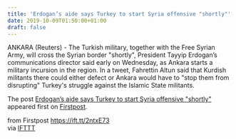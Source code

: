 ```yaml
---
title: 'Erdogan’s aide says Turkey to start Syria offensive "shortly"'
date: 2019-10-09T01:50:00+01:00
draft: false
---
```


ANKARA (Reuters) - The Turkish military, together with the Free Syrian Army, will cross the Syrian border "shortly", President Tayyip Erdogan’s communications director said early on Wednesday, as Ankara starts a military incursion in the region. In a tweet, Fahrettin Altun said that Kurdish militants there could either defect or Ankara would have to "stop them from disrupting" Turkey's struggle against the Islamic State militants.

The post [Erdogan’s aide says Turkey to start Syria offensive "shortly"](http://www.firstpost.com/world/erdogans-aide-says-turkey-to-start-syria-offensive-shortly-7470081.html) appeared first on [Firstpost](http://www.firstpost.com).

  
  
from Firstpost https://ift.tt/2ntxE73  
via [IFTTT](https://ifttt.com/?ref=da&site=blogger)